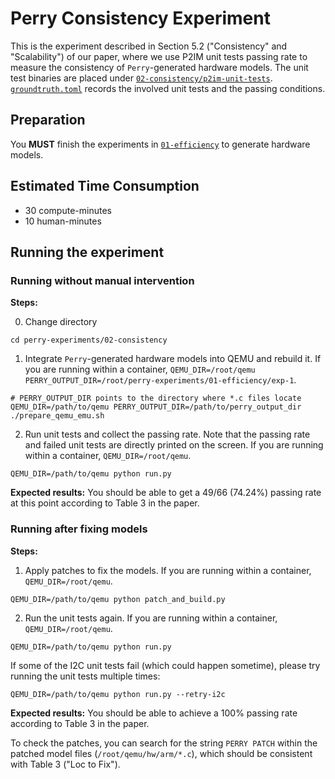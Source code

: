 # Perry Consistency Experiment
This is the experiment described in Section 5.2 ("Consistency" and "Scalability") of our paper, where we use P2IM unit tests passing rate to measure the consistency of `Perry`-generated hardware models. The unit test binaries are placed under [`02-consistency/p2im-unit-tests`](./p2im-unit-tests). [`groundtruth.toml`](./groundtruth.toml) records the involved unit tests and the passing conditions. 

## Preparation
You **MUST** finish the experiments in [`01-efficiency`](../01-efficiency/) to generate hardware models.

## Estimated Time Consumption
* 30 compute-minutes
* 10 human-minutes

## Running the experiment

### Running without manual intervention
**Steps:**

0. Change directory
```shell
cd perry-experiments/02-consistency
```

1. Integrate `Perry`-generated hardware models into QEMU and rebuild it. If you are running within a container, `QEMU_DIR=/root/qemu PERRY_OUTPUT_DIR=/root/perry-experiments/01-efficiency/exp-1`.
```shell
# PERRY_OUTPUT_DIR points to the directory where *.c files locate
QEMU_DIR=/path/to/qemu PERRY_OUTPUT_DIR=/path/to/perry_output_dir ./prepare_qemu_emu.sh
```

2. Run unit tests and collect the passing rate. Note that the passing rate and failed unit tests are directly printed on the screen. If you are running within a container, `QEMU_DIR=/root/qemu`.
```shell
QEMU_DIR=/path/to/qemu python run.py
```

**Expected results:**
You should be able to get a 49/66 (74.24%) passing rate at this point according to Table 3 in the paper.

### Running after fixing models
**Steps:**
1. Apply patches to fix the models. If you are running within a container, `QEMU_DIR=/root/qemu`.
```shell
QEMU_DIR=/path/to/qemu python patch_and_build.py
```

2. Run the unit tests again. If you are running within a container, `QEMU_DIR=/root/qemu`.
```shell
QEMU_DIR=/path/to/qemu python run.py
```
If some of the I2C unit tests fail (which could happen sometime), please try running the unit tests multiple times:
```shell
QEMU_DIR=/path/to/qemu python run.py --retry-i2c
```

**Expected results:**
You should be able to achieve a 100% passing rate according to Table 3 in the paper. 

To check the patches, you can search for the string `PERRY PATCH` within the patched model files (`/root/qemu/hw/arm/*.c`), which should be consistent with Table 3 ("Loc to Fix").
